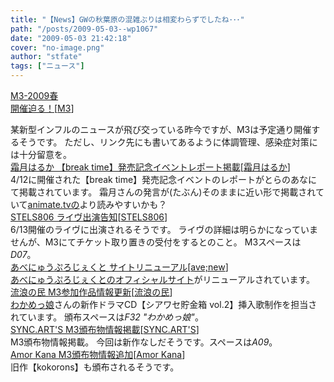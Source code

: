 ```yaml
---
title: "【News】GWの秋葉原の混雑ぶりは相変わらずでしたね･･･"
path: "/posts/2009-05-03--wp1067"
date: "2009-05-03 21:42:18"
cover: "no-image.png"
author: "stfate"
tags: ["ニュース"]
---
```


<style type="text/css">
<!--
p {white-space: pre-wrap};
-->
</style>

<a class="topics" href="http://www.m3net.jp/" target="_blank">M3-2009春 開催迫る！</a><span class="junre">[<a href="http://www.m3net.jp/" target="_blank">M3</a>]</span>
<div class="news">某新型インフルのニュースが飛び交っている昨今ですが、M3は予定通り開催するそうです。
ただし、リンク先にも書いてあるように体調管理、感染症対策には十分留意を。</div>
<a class="topics" href="http://www.toranoana.jp/info/report/064/" target="_blank">霜月はるか 【break time】発売記念イベントレポート掲載</a><span class="junre">[<a href="http://shimotsukin.com/" target="_blank">霜月はるか</a>]</span>
<div class="news">4/12に開催された【break time】発売記念イベントのレポートがとらのあなにて掲載されています。
霜月さんの発言が(たぶん)そのままに近い形で掲載されていて<a href="http://www.animate.tv/news/detail.php?id=atv090417d" target="_blank">animate.tvの</a>より読みやすいかも？</div>
<a class="topics" href="http://www.stels806.com/" target="_blank">STELS806 ライヴ出演告知</a><span class="junre">[<a href="http://www.stels806.com/" target="_blank">STELS806</a>]</span>
<div class="news">6/13開催のライヴに出演されるそうです。
ライヴの詳細は明らかになっていませんが、M3にてチケット取り置きの受付をするとのこと。
M3スペースは<em>D07</em>。</div>
<a class="topics" href="http://www.avenew.jp/" target="_blank">あべにゅうぷろじぇくと サイトリニューアル</a><span class="junre">[<a href="http://www.avenew.jp/" target="_blank">ave;new</a>]</span>
<div class="news"><a href="http://www.avenew.jp/avenewproject/main.html" target="_blank">あべにゅうぷろじぇくとのオフィシャルサイト</a>がリニューアルされています。</div>
<a class="topics" href="http://www5.ocn.ne.jp/~rulotami/" target="_blank">流浪の民 M3参加作品情報更新</a><span class="junre">[<a href="http://www5.ocn.ne.jp/~rulotami/" target="_blank">流浪の民</a>]</span>
<div class="news"><a href="http://suikahime.com/wakamekko/vol02/" target="_blank">わかめっ娘</a>さんの新作ドラマCD【シアワセ貯金箱 vol.2】挿入歌制作を担当されています。
頒布スペースは<em>F32 "わかめっ娘"</em>。</div>
<a class="topics" href="http://syncarts.jp/" target="_blank">SYNC.ART'S M3頒布物情報掲載</a><span class="junre">[<a href="http://syncarts.jp/" target="_blank">SYNC.ART'S</a>]</span>
<div class="news">M3頒布物情報掲載。
今回は新作なしだそうです。スペースは<em>A09</em>。</div>
<a class="topics" href="http://amorkana.jp/" target="_blank">Amor Kana M3頒布物情報追加</a><span class="junre">[<a href="http://amorkana.jp/" target="_blank">Amor Kana</a>]</span>
<div class="news">旧作【kokorons】も頒布されるそうです。</div>
